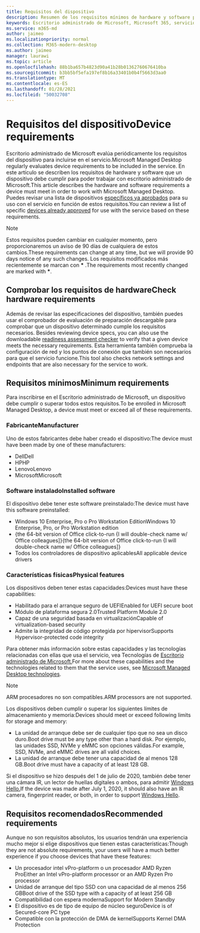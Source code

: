 ```yaml
---
title: Requisitos del dispositivo
description: Resumen de los requisitos mínimos de hardware y software para que los dispositivos funcionen con escritorio administrado de Microsoft
keywords: Escritorio administrado de Microsoft, Microsoft 365, servicio, documentación
ms.service: m365-md
author: jaimeo
ms.localizationpriority: normal
ms.collection: M365-modern-desktop
ms.author: jaimeo
manager: laurawi
ms.topic: article
ms.openlocfilehash: 88b1ba657b4823d90a41b28b01362760676410ba
ms.sourcegitcommit: b3bb5bf5efa197ef8b16a33401b0b4f5663d3aa0
ms.translationtype: MT
ms.contentlocale: es-ES
ms.lasthandoff: 01/28/2021
ms.locfileid: "50032708"
---
```

# <a name="device-requirements"></a><span data-ttu-id="a0f73-104">Requisitos del dispositivo</span><span class="sxs-lookup"><span data-stu-id="a0f73-104">Device requirements</span></span>

<span data-ttu-id="a0f73-105">Escritorio administrado de Microsoft evalúa periódicamente los requisitos del dispositivo para incluirse en el servicio.</span><span class="sxs-lookup"><span data-stu-id="a0f73-105">Microsoft Managed Desktop regularly evaluates device requirements to be included in the service.</span></span> <span data-ttu-id="a0f73-106">En este artículo se describen los requisitos de hardware y software que un dispositivo debe cumplir para poder trabajar con escritorio administrado de Microsoft.</span><span class="sxs-lookup"><span data-stu-id="a0f73-106">This article describes the hardware and software requirements a device must meet in order to work with Microsoft Managed Desktop.</span></span> <span data-ttu-id="a0f73-107">Puedes revisar una lista de dispositivos [específicos ya aprobados](device-list.md) para su uso con el servicio en función de estos requisitos.</span><span class="sxs-lookup"><span data-stu-id="a0f73-107">You can review a list of specific [devices already approved](device-list.md) for use with the service based on these requirements.</span></span>

> [!NOTE]
> <span data-ttu-id="a0f73-108">Estos requisitos pueden cambiar en cualquier momento, pero proporcionaremos un aviso de 90 días de cualquiera de estos cambios.</span><span class="sxs-lookup"><span data-stu-id="a0f73-108">These requirements can change at any time, but we will provide 90 days notice of any such changes.</span></span> <span data-ttu-id="a0f73-109">Los requisitos modificados más recientemente se marcan con **\*** .</span><span class="sxs-lookup"><span data-stu-id="a0f73-109">The requirements most recently changed are marked with **\***.</span></span> 

## <a name="check-hardware-requirements"></a><span data-ttu-id="a0f73-110">Comprobar los requisitos de hardware</span><span class="sxs-lookup"><span data-stu-id="a0f73-110">Check hardware requirements</span></span>

<span data-ttu-id="a0f73-111">Además de revisar las especificaciones del dispositivo, también puedes usar el comprobador de evaluación de preparación descargable para comprobar que un dispositivo determinado cumple los requisitos necesarios. [](../get-ready/readiness-assessment-downloadable.md)</span><span class="sxs-lookup"><span data-stu-id="a0f73-111">Besides reviewing device specs, you can also use the downloadable [readiness assessment checker](../get-ready/readiness-assessment-downloadable.md) to verify that a given device meets the necessary requirements.</span></span> <span data-ttu-id="a0f73-112">Esta herramienta también comprueba la configuración de red y los puntos de conexión que también son necesarios para que el servicio funcione.</span><span class="sxs-lookup"><span data-stu-id="a0f73-112">This tool also checks network settings and endpoints that are also necessary for the service to work.</span></span>

## <a name="minimum-requirements"></a><span data-ttu-id="a0f73-113">Requisitos mínimos</span><span class="sxs-lookup"><span data-stu-id="a0f73-113">Minimum requirements</span></span>

<span data-ttu-id="a0f73-114">Para inscribirse en el Escritorio administrado de Microsoft, un dispositivo debe cumplir o superar todos estos requisitos.</span><span class="sxs-lookup"><span data-stu-id="a0f73-114">To be enrolled in Microsoft Managed Desktop, a device must meet or exceed all of these requirements.</span></span>

### <a name="manufacturer"></a><span data-ttu-id="a0f73-115">Fabricante</span><span class="sxs-lookup"><span data-stu-id="a0f73-115">Manufacturer</span></span>

<span data-ttu-id="a0f73-116">Uno de estos fabricantes debe haber creado el dispositivo:</span><span class="sxs-lookup"><span data-stu-id="a0f73-116">The device must have been made by one of these manufacturers:</span></span>

- <span data-ttu-id="a0f73-117">Dell</span><span class="sxs-lookup"><span data-stu-id="a0f73-117">Dell</span></span>
- <span data-ttu-id="a0f73-118">HP</span><span class="sxs-lookup"><span data-stu-id="a0f73-118">HP</span></span>
- <span data-ttu-id="a0f73-119">Lenovo</span><span class="sxs-lookup"><span data-stu-id="a0f73-119">Lenovo</span></span>
- <span data-ttu-id="a0f73-120">Microsoft</span><span class="sxs-lookup"><span data-stu-id="a0f73-120">Microsoft</span></span>


### <a name="installed-software"></a><span data-ttu-id="a0f73-121">Software instalado</span><span class="sxs-lookup"><span data-stu-id="a0f73-121">Installed software</span></span>

<span data-ttu-id="a0f73-122">El dispositivo debe tener este software preinstalado:</span><span class="sxs-lookup"><span data-stu-id="a0f73-122">The device must have this software preinstalled:</span></span>

- <span data-ttu-id="a0f73-123">Windows 10 Enterprise, Pro o Pro Workstation Edition</span><span class="sxs-lookup"><span data-stu-id="a0f73-123">Windows 10 Enterprise, Pro, or Pro Workstation edition</span></span>
- <span data-ttu-id="a0f73-124">{the 64-bit version of Office click-to-run {I will double-check name w/ Office colleagues]}</span><span class="sxs-lookup"><span data-stu-id="a0f73-124">{the 64-bit version of Office click-to-run {I will double-check name w/ Office colleagues]}</span></span>
- <span data-ttu-id="a0f73-125">Todos los controladores de dispositivo aplicables</span><span class="sxs-lookup"><span data-stu-id="a0f73-125">All applicable device drivers</span></span>


### <a name="physical-features"></a><span data-ttu-id="a0f73-126">Características físicas</span><span class="sxs-lookup"><span data-stu-id="a0f73-126">Physical features</span></span>

<span data-ttu-id="a0f73-127">Los dispositivos deben tener estas capacidades:</span><span class="sxs-lookup"><span data-stu-id="a0f73-127">Devices must have these capabilities:</span></span>

- <span data-ttu-id="a0f73-128">Habilitado para el arranque seguro de UEFI</span><span class="sxs-lookup"><span data-stu-id="a0f73-128">Enabled for UEFI secure boot</span></span> 
- <span data-ttu-id="a0f73-129">Módulo de plataforma segura 2.0</span><span class="sxs-lookup"><span data-stu-id="a0f73-129">Trusted Platform Module 2.0</span></span> 
- <span data-ttu-id="a0f73-130">Capaz de una seguridad basada en virtualización</span><span class="sxs-lookup"><span data-stu-id="a0f73-130">Capable of virtualization-based security</span></span> 
- <span data-ttu-id="a0f73-131">Admite la integridad de código protegida por hipervisor</span><span class="sxs-lookup"><span data-stu-id="a0f73-131">Supports Hypervisor-protected code integrity</span></span> 

<span data-ttu-id="a0f73-132">Para obtener más información sobre estas capacidades y las tecnologías relacionadas con ellas que usa el servicio, vea Tecnologías de [Escritorio administrado de Microsoft.](../intro/technologies.md)</span><span class="sxs-lookup"><span data-stu-id="a0f73-132">For more about these capabilities and the technologies related to them that the service uses, see [Microsoft Managed Desktop technologies](../intro/technologies.md).</span></span>

> [!NOTE]
> <span data-ttu-id="a0f73-133">ARM procesadores no son compatibles.</span><span class="sxs-lookup"><span data-stu-id="a0f73-133">ARM processors are not supported.</span></span>

<span data-ttu-id="a0f73-134">Los dispositivos deben cumplir o superar los siguientes límites de almacenamiento y memoria:</span><span class="sxs-lookup"><span data-stu-id="a0f73-134">Devices should meet or exceed following limits for storage and memory:</span></span>

- <span data-ttu-id="a0f73-135">La unidad de arranque debe ser de cualquier tipo que no sea un disco duro.</span><span class="sxs-lookup"><span data-stu-id="a0f73-135">Boot drive must be any type other than a hard disk.</span></span> <span data-ttu-id="a0f73-136">Por ejemplo, las unidades SSD, NVMe y eMMC son opciones válidas.</span><span class="sxs-lookup"><span data-stu-id="a0f73-136">For example, SSD, NVMe, and eMMC drives are all valid choices.</span></span>
- <span data-ttu-id="a0f73-137">La unidad de arranque debe tener una capacidad de al menos 128 GB.</span><span class="sxs-lookup"><span data-stu-id="a0f73-137">Boot drive must have a capacity of at least 128 GB.</span></span>

<span data-ttu-id="a0f73-138">Si el dispositivo se hizo después del 1 de julio de 2020, también debe tener una cámara IR, un lector de huellas digitales o ambos, para admitir [Windows Hello.](https://docs.microsoft.com/windows-hardware/design/device-experiences/windows-hello-enhanced-sign-in-security)</span><span class="sxs-lookup"><span data-stu-id="a0f73-138">If the device was made after July 1, 2020, it should also have an IR camera, fingerprint reader, or both, in order to support [Windows Hello](https://docs.microsoft.com/windows-hardware/design/device-experiences/windows-hello-enhanced-sign-in-security).</span></span>

## <a name="recommended-requirements"></a><span data-ttu-id="a0f73-139">Requisitos recomendados</span><span class="sxs-lookup"><span data-stu-id="a0f73-139">Recommended requirements</span></span>

<span data-ttu-id="a0f73-140">Aunque no son requisitos absolutos, los usuarios tendrán una experiencia mucho mejor si elige dispositivos que tienen estas características:</span><span class="sxs-lookup"><span data-stu-id="a0f73-140">Though they are not absolute requirements, your users will have a much better experience if you choose devices that have these features:</span></span>

- <span data-ttu-id="a0f73-141">Un procesador intel vPro-platform o un procesador AMD Ryzen Pro</span><span class="sxs-lookup"><span data-stu-id="a0f73-141">Either an Intel vPro-platform processor or an AMD Ryzen Pro processor</span></span>
- <span data-ttu-id="a0f73-142">Unidad de arranque del tipo SSD con una capacidad de al menos 256 GB</span><span class="sxs-lookup"><span data-stu-id="a0f73-142">Boot drive of the SSD type with a capacity of at least 256 GB</span></span>
- <span data-ttu-id="a0f73-143">Compatibilidad con espera moderna</span><span class="sxs-lookup"><span data-stu-id="a0f73-143">Support for Modern Standby</span></span>
- <span data-ttu-id="a0f73-144">El dispositivo es de tipo de equipo de núcleo seguro</span><span class="sxs-lookup"><span data-stu-id="a0f73-144">Device is of Secured-core PC type</span></span>
- <span data-ttu-id="a0f73-145">Compatible con la protección de DMA de kernel</span><span class="sxs-lookup"><span data-stu-id="a0f73-145">Supports Kernel DMA Protection</span></span>